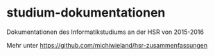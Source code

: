 # studium-dokumentationen
Dokumentationen des Informatikstudiums an der HSR von 2015-2016

Mehr unter https://github.com/michiwieland/hsr-zusammenfassungen

